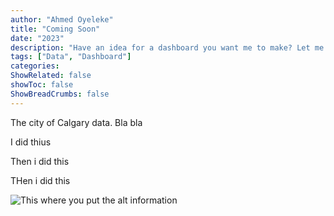 ```yaml
---
author: "Ahmed Oyeleke"
title: "Coming Soon"
date: "2023"
description: "Have an idea for a dashboard you want me to make? Let me know!"
tags: ["Data", "Dashboard"]
categories: 
ShowRelated: false
showToc: false
ShowBreadCrumbs: false
---
```


The city of Calgary data.
Bla bla

I did thius



Then i did this 


THen i did this



![This where you put the alt information](/uploads/self.webp "This is where you put the title")

